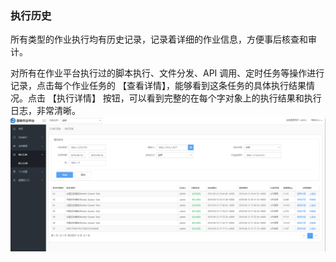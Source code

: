 ### 执行历史

所有类型的作业执行均有历史记录，记录着详细的作业信息，方便事后核查和审计。

对所有在作业平台执行过的脚本执行、文件分发、API 调用、定时任务等操作进行记录，点击每个作业任务的 【查看详情】，能够看到这条任务的具体执行结果情况。点击 【执行详情】 按钮，可以看到完整的在每个字对象上的执行结果和执行日志，非常清晰。
![](../assets/执行历史.png)

